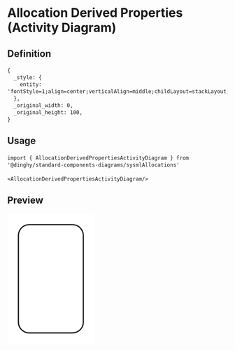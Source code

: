 # Allocation Derived Properties (Activity Diagram)

## Definition

```
{
  _style: { 
    entity: 'fontStyle=1;align=center;verticalAlign=middle;childLayout=stackLayout;horizontal=1;horizontalStack=0;resizeParent=1;resizeParentMax=0;resizeLast=0;marginBottom=0;rounded=1;absoluteArcSize=1;arcSize=20;',
  },
  _original_width: 0,
  _original_height: 100,
}
```

## Usage

```
import { AllocationDerivedPropertiesActivityDiagram } from '@dinghy/standard-components-diagrams/sysmlAllocations'

<AllocationDerivedPropertiesActivityDiagram/>
```

## Preview

<img src="./allocation-derived-properties-activity-diagram.png" width="200"/>
